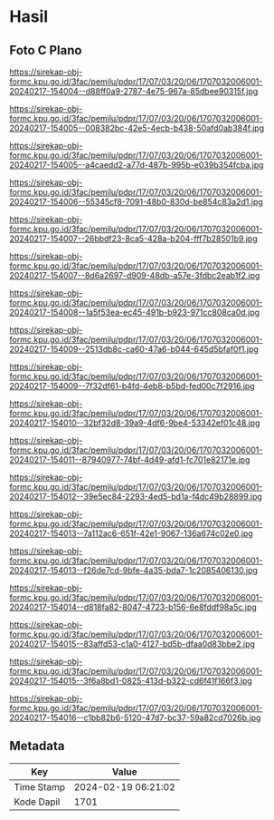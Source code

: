 # Hasil

## Foto C Plano

https://sirekap-obj-formc.kpu.go.id/3fac/pemilu/pdpr/17/07/03/20/06/1707032006001-20240217-154004--d88ff0a9-2787-4e75-967a-85dbee90315f.jpg

https://sirekap-obj-formc.kpu.go.id/3fac/pemilu/pdpr/17/07/03/20/06/1707032006001-20240217-154005--008382bc-42e5-4ecb-b438-50afd0ab384f.jpg

https://sirekap-obj-formc.kpu.go.id/3fac/pemilu/pdpr/17/07/03/20/06/1707032006001-20240217-154005--a4caedd2-a77d-487b-995b-e039b354fcba.jpg

https://sirekap-obj-formc.kpu.go.id/3fac/pemilu/pdpr/17/07/03/20/06/1707032006001-20240217-154006--55345cf8-7091-48b0-830d-be854c83a2d1.jpg

https://sirekap-obj-formc.kpu.go.id/3fac/pemilu/pdpr/17/07/03/20/06/1707032006001-20240217-154007--26bbdf23-8ca5-428a-b204-fff7b28501b9.jpg

https://sirekap-obj-formc.kpu.go.id/3fac/pemilu/pdpr/17/07/03/20/06/1707032006001-20240217-154007--8d6a2697-d909-48db-a57e-3fdbc2eab1f2.jpg

https://sirekap-obj-formc.kpu.go.id/3fac/pemilu/pdpr/17/07/03/20/06/1707032006001-20240217-154008--1a5f53ea-ec45-491b-b923-971cc808ca0d.jpg

https://sirekap-obj-formc.kpu.go.id/3fac/pemilu/pdpr/17/07/03/20/06/1707032006001-20240217-154009--2513db8c-ca60-47a6-b044-645d5bfaf0f1.jpg

https://sirekap-obj-formc.kpu.go.id/3fac/pemilu/pdpr/17/07/03/20/06/1707032006001-20240217-154009--7f32df61-b4fd-4eb8-b5bd-fed00c7f2916.jpg

https://sirekap-obj-formc.kpu.go.id/3fac/pemilu/pdpr/17/07/03/20/06/1707032006001-20240217-154010--32bf32d8-39a9-4df6-9be4-53342ef01c48.jpg

https://sirekap-obj-formc.kpu.go.id/3fac/pemilu/pdpr/17/07/03/20/06/1707032006001-20240217-154011--87940977-74bf-4d49-afd1-fc701e82171e.jpg

https://sirekap-obj-formc.kpu.go.id/3fac/pemilu/pdpr/17/07/03/20/06/1707032006001-20240217-154012--39e5ec84-2293-4ed5-bd1a-f4dc49b28899.jpg

https://sirekap-obj-formc.kpu.go.id/3fac/pemilu/pdpr/17/07/03/20/06/1707032006001-20240217-154013--7a112ac6-651f-42e1-9067-136a674c02e0.jpg

https://sirekap-obj-formc.kpu.go.id/3fac/pemilu/pdpr/17/07/03/20/06/1707032006001-20240217-154013--f26de7cd-9bfe-4a35-bda7-1c2085406130.jpg

https://sirekap-obj-formc.kpu.go.id/3fac/pemilu/pdpr/17/07/03/20/06/1707032006001-20240217-154014--d818fa82-8047-4723-b156-6e8fddf98a5c.jpg

https://sirekap-obj-formc.kpu.go.id/3fac/pemilu/pdpr/17/07/03/20/06/1707032006001-20240217-154015--83affd53-c1a0-4127-bd5b-dfaa0d83bbe2.jpg

https://sirekap-obj-formc.kpu.go.id/3fac/pemilu/pdpr/17/07/03/20/06/1707032006001-20240217-154015--3f6a8bd1-0825-413d-b322-cd6f41f166f3.jpg

https://sirekap-obj-formc.kpu.go.id/3fac/pemilu/pdpr/17/07/03/20/06/1707032006001-20240217-154016--c1bb82b6-5120-47d7-bc37-59a82cd7026b.jpg


## Metadata

| Key        | Value               |
| ---------- | ------------------- |
| Time Stamp | 2024-02-19 06:21:02 |
| Kode Dapil | 1701                |



